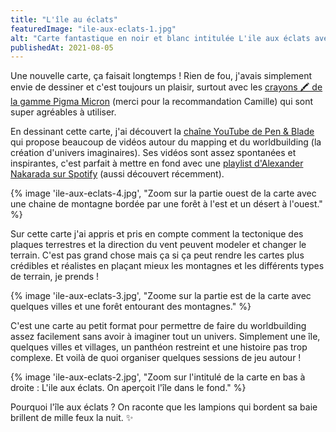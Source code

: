 ```yaml
---
title: "L'île au éclats"
featuredImage: "ile-aux-eclats-1.jpg"
alt: "Carte fantastique en noir et blanc intitulée L'ile aux éclats avec 2 crayons sur le côté. Elle représente une île en forme de baleine entourée par de l'eau."
publishedAt: 2021-08-05
---
```


Une nouvelle carte, ça faisait longtemps ! Rien de fou, j'avais simplement envie de dessiner et c'est toujours un plaisir, surtout avec les [crayons 🖍 de la gamme Pigma Micron](https://www.sakuraofamerica.com/product/pigma-micron/) (merci pour la recommandation Camille) qui sont super agréables à utiliser.

En dessinant cette carte, j'ai découvert la [chaîne YouTube de Pen & Blade](https://www.youtube.com/c/PenandBlade/featured) qui propose beaucoup de vidéos autour du mapping et du worldbuilding (la création d'univers imaginaires). Ses vidéos sont assez spontanées et inspirantes, c'est parfait à mettre en fond avec une [playlist d'Alexander Nakarada sur Spotify](https://open.spotify.com/album/68waoBzAFeo2BJv38KjI5O?si=EWhNwkrhQq21SOveJtDftA&dl_branch=1) (aussi découvert récemment).

{% image 'ile-aux-eclats-4.jpg', "Zoom sur la partie ouest de la carte avec une chaine de montagne bordée par une forêt à l'est et un désert à l'ouest." %}

Sur cette carte j'ai appris et pris en compte comment la tectonique des plaques terrestres et la direction du vent peuvent modeler et changer le terrain. C'est pas grand chose mais ça si ça peut rendre les cartes plus crédibles et réalistes en plaçant mieux les montagnes et les différents types de terrain, je prends !

{% image 'ile-aux-eclats-3.jpg', "Zoome sur la partie est de la carte avec quelques villes et une forêt entourant des montagnes." %}

C'est une carte au petit format pour permettre de faire du worldbuilding assez facilement sans avoir à imaginer tout un univers. Simplement une île, quelques villes et villages, un panthéon restreint et une histoire pas trop complexe. Et voilà de quoi organiser quelques sessions de jeu autour !

{% image 'ile-aux-eclats-2.jpg', "Zoom sur l'intitulé de la carte en bas à droite : L'ile aux éclats. On aperçoit l'île dans le fond." %}

Pourquoi l'île aux éclats ? On raconte que les lampions qui bordent sa baie brillent de mille feux la nuit. ✨